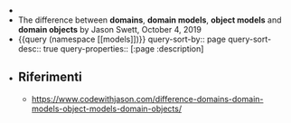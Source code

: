 -
- The difference between **domains**, **domain models**, **object models** and **domain objects** by Jason Swett, October 4, 2019
- {{query (namespace [[models]])}}
  query-sort-by:: page
  query-sort-desc:: true
  query-properties:: [:page :description]
- ## Riferimenti
	- https://www.codewithjason.com/difference-domains-domain-models-object-models-domain-objects/